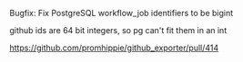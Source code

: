 Bugfix: Fix PostgreSQL workflow_job identifiers to be bigint

github ids are 64 bit integers, so pg can't fit them in an int

https://github.com/promhippie/github_exporter/pull/414
